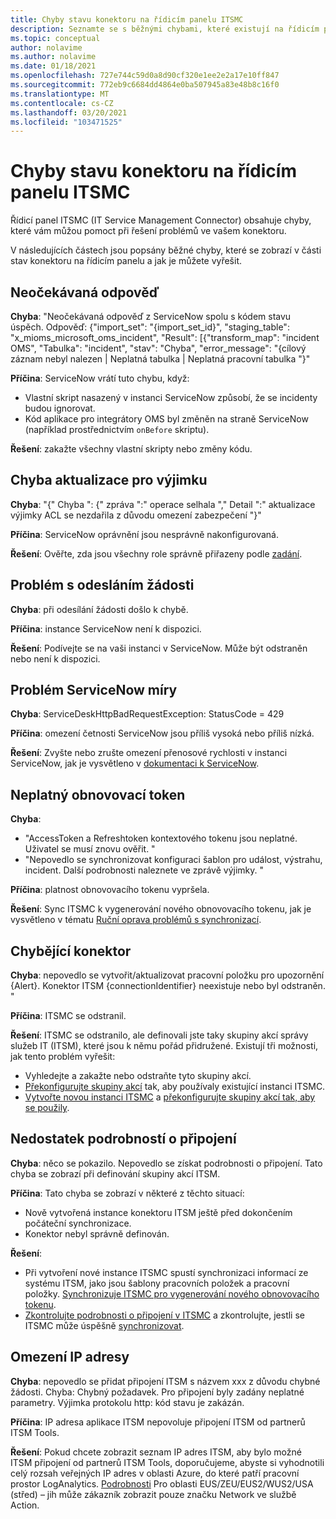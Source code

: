 ```yaml
---
title: Chyby stavu konektoru na řídicím panelu ITSMC
description: Seznamte se s běžnými chybami, které existují na řídicím panelu IT Service Management Connector.
ms.topic: conceptual
author: nolavime
ms.author: nolavime
ms.date: 01/18/2021
ms.openlocfilehash: 727e744c59d0a8d90cf320e1ee2e2a17e10ff847
ms.sourcegitcommit: 772eb9c6684dd4864e0ba507945a83e48b8c16f0
ms.translationtype: MT
ms.contentlocale: cs-CZ
ms.lasthandoff: 03/20/2021
ms.locfileid: "103471525"
---
```

# <a name="connector-status-errors-in-the-itsmc-dashboard"></a>Chyby stavu konektoru na řídicím panelu ITSMC

Řídicí panel ITSMC (IT Service Management Connector) obsahuje chyby, které vám můžou pomoct při řešení problémů ve vašem konektoru.

V následujících částech jsou popsány běžné chyby, které se zobrazí v části stav konektoru na řídicím panelu a jak je můžete vyřešit.

## <a name="unexpected-response"></a>Neočekávaná odpověď

**Chyba**: "Neočekávaná odpověď z ServiceNow spolu s kódem stavu úspěch. Odpověď: {"import_set": "{import_set_id}", "staging_table": "x_mioms_microsoft_oms_incident", "Result": [{"transform_map": "incident OMS", "Tabulka": "incident", "stav": "Chyba", "error_message": "{cílový záznam nebyl nalezen | Neplatná tabulka | Neplatná pracovní tabulka "}"

**Příčina**: ServiceNow vrátí tuto chybu, když:

* Vlastní skript nasazený v instanci ServiceNow způsobí, že se incidenty budou ignorovat.
* Kód aplikace pro integrátory OMS byl změněn na straně ServiceNow (například prostřednictvím `onBefore` skriptu).

**Řešení**: zakažte všechny vlastní skripty nebo změny kódu.

## <a name="exception-update-failure"></a>Chyba aktualizace pro výjimku

**Chyba**: "{" Chyba ": {" zpráva ":" operace selhala "," Detail ":" aktualizace výjimky ACL se nezdařila z důvodu omezení zabezpečení "}"

**Příčina**: ServiceNow oprávnění jsou nesprávně nakonfigurovaná.

**Řešení**: Ověřte, zda jsou všechny role správně přiřazeny podle [zadání](itsmc-connections-servicenow.md#install-the-user-app-and-create-the-user-role).

## <a name="problem-sending-a-request"></a>Problém s odesláním žádosti

**Chyba**: při odesílání žádosti došlo k chybě.

**Příčina**: instance ServiceNow není k dispozici.

**Řešení**: Podívejte se na vaši instanci v ServiceNow. Může být odstraněn nebo není k dispozici.

## <a name="servicenow-rate-problem"></a>Problém ServiceNow míry

**Chyba**: ServiceDeskHttpBadRequestException: StatusCode = 429

**Příčina**: omezení četnosti ServiceNow jsou příliš vysoká nebo příliš nízká.

**Řešení**: Zvyšte nebo zrušte omezení přenosové rychlosti v instanci ServiceNow, jak je vysvětleno v [dokumentaci k ServiceNow](https://docs.servicenow.com/bundle/london-application-development/page/integrate/inbound-rest/task/investigate-rate-limit-violations.html).

## <a name="invalid-refresh-token"></a>Neplatný obnovovací token

**Chyba**: 
  * "AccessToken a Refreshtoken kontextového tokenu jsou neplatné. Uživatel se musí znovu ověřit. "
  * "Nepovedlo se synchronizovat konfiguraci šablon pro událost, výstrahu, incident. Další podrobnosti naleznete ve zprávě výjimky. "

**Příčina**: platnost obnovovacího tokenu vypršela.

**Řešení**: Sync ITSMC k vygenerování nového obnovovacího tokenu, jak je vysvětleno v tématu [Ruční oprava problémů s synchronizací](./itsmc-resync-servicenow.md).

## <a name="missing-connector"></a>Chybějící konektor

**Chyba**: nepovedlo se vytvořit/aktualizovat pracovní položku pro upozornění {Alert}. Konektor ITSM {connectionIdentifier} neexistuje nebo byl odstraněn. "

**Příčina**: ITSMC se odstranil.

**Řešení**: ITSMC se odstranilo, ale definovali jste taky skupiny akcí správy služeb IT (ITSM), které jsou k němu pořád přidružené. Existují tři možnosti, jak tento problém vyřešit:

* Vyhledejte a zakažte nebo odstraňte tyto skupiny akcí.
* [Překonfigurujte skupiny akcí](./itsmc-definition.md#create-itsm-work-items-from-azure-alerts) tak, aby používaly existující instanci ITSMC.
* [Vytvořte novou instanci ITSMC](./itsmc-definition.md#create-an-itsm-connection) a [překonfigurujte skupiny akcí tak, aby se použily](itsmc-definition.md#create-itsm-work-items-from-azure-alerts).

## <a name="lack-of-connection-details"></a>Nedostatek podrobností o připojení

**Chyba**: něco se pokazilo. Nepovedlo se získat podrobnosti o připojení. Tato chyba se zobrazí při definování skupiny akcí ITSM.

**Příčina**: Tato chyba se zobrazí v některé z těchto situací:

* Nově vytvořená instance konektoru ITSM ještě před dokončením počáteční synchronizace.
* Konektor nebyl správně definován.

**Řešení**: 

* Při vytvoření nové instance ITSMC spustí synchronizaci informací ze systému ITSM, jako jsou šablony pracovních položek a pracovní položky. [Synchronizuje ITSMC pro vygenerování nového obnovovacího tokenu](./itsmc-resync-servicenow.md).
* [Zkontrolujte podrobnosti o připojení v ITSMC](./itsmc-connections-servicenow.md#create-a-connection) a zkontrolujte, jestli se ITSMC může úspěšně [synchronizovat](./itsmc-resync-servicenow.md).


## <a name="ip-restrictions"></a>Omezení IP adresy
**Chyba**: nepovedlo se přidat připojení ITSM s názvem xxx z důvodu chybné žádosti. Chyba: Chybný požadavek. Pro připojení byly zadány neplatné parametry. Výjimka protokolu http: kód stavu je zakázán.

**Příčina**: IP adresa aplikace ITSM nepovoluje připojení ITSM od partnerů ITSM Tools.

**Řešení**: Pokud chcete zobrazit seznam IP adres ITSM, aby bylo možné ITSM připojení od partnerů ITSM Tools, doporučujeme, abyste si vyhodnotili celý rozsah veřejných IP adres v oblasti Azure, do které patří pracovní prostor LogAnalytics. [Podrobnosti](https://www.microsoft.com/download/details.aspx?id=56519) Pro oblasti EUS/ZEU/EUS2/WUS2/USA (střed) – jih může zákazník zobrazit pouze značku Network ve službě Action.
